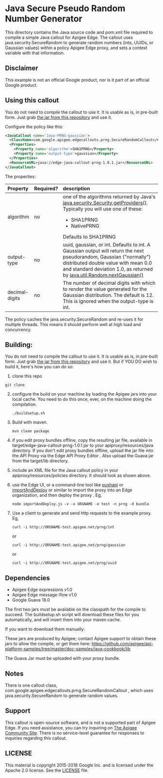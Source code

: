 # Java Secure Pseudo Random Number Generator

This directory contains the Java source code and pom.xml file required
to compile a simple Java callout for Apigee Edge. The callout uses
java.security.SecureRandom to generate random numbers (ints, UUIDs, or
Gaussian values) within a policy Apigee Edge proxy, and sets a context
variable with that information.

## Disclaimer

This example is not an official Google product, nor is it part of an official Google product.

## Using this callout

You do not need to compile the callout to use it.
It is usable as is, in pre-built form. Just grab [the jar from this repository](bundle/apiproxy/resources/java/edge-java-callout-prng-1.0.1.jar) and use it.

Configure the policy like this:

```xml
<JavaCallout name='Java-PRNG-gaussian'>
  <ClassName>com.google.apigee.edgecallouts.prng.SecureRandomCallout</ClassName>
  <Properties>
    <Property name='algorithm'>SHA1PRNG</Property>
    <Property name='output-type'>gaussian</Property>
  </Properties>
  <ResourceURL>java://edge-java-callout-prng-1.0.1.jar</ResourceURL>
</JavaCallout>
```

The properties:

| Property | Required? | description |
|:---------|:---------|:---------|
| algorithm | no |one of the algorithms returned by Java's [java.security.Security.getProviders()](https://docs.oracle.com/javase/7/docs/api/java/security/Security.html#getProviders()). Typically you will use one of these:<ul><li>SHA1PRNG</li><li>NativePRNG</li></ul> Defaults to SHA1PRNG |
| output-type | no | uuid, gaussian, or int. Defaults to int. A Gaussian output will return the next pseudorandom, Gaussian ("normally") distributed double value with mean 0.0 and standard deviation 1.0, as returned by [java.util.Random.nextGaussian()](https://docs.oracle.com/javase/7/docs/api/java/util/Random.html#nextGaussian()) |
| decimal-digits | no | The number of decimal digits with which to render the value generated for the Gaussian distribution. The default is 12.  This is ignored when the output-type is int. |

The policy caches the java.security.SecureRandom and re-uses it for multiple threads. This means it should perform well at high load and concurrency.


## Building:

You do not need to compile the callout to use it.  It is usable as is, in pre-built
form. Just grab [the jar from this
repository](bundle/apiproxy/resources/java/edge-java-callout-prng-1.0.1.jar) and use it.  But
if YOU DO wish to build it, here's how you can do so:

1. clone this repo
  ```
  git clone
  ```

2. configure the build on your machine by loading the Apigee jars into
   your local cache.  You need to do this once, ever, on the machine doing
   the compilation.

   ```
   ./buildsetup.sh
   ```

3. Build with maven.
   ```
   mvn clean package
   ```

4. if you edit proxy bundles offline, copy the resulting jar file, available in
   target/edge-java-callout-prng-1.0.1.jar to your apiproxy/resources/java directory.  If you
   don't edit proxy bundles offline, upload the jar file into the API Proxy via the Edge
   API Proxy Editor . Also upload the Guava jar from the target/lib directory.

5. include an XML file for the Java callout policy in your
   apiproxy/resources/policies directory. It should look as shown above.

6. use the Edge UI, or a command-line tool like [pushapi](https://github.com/carloseberhardt/apiploy) or [importAndDeploy](https://github.com/DinoChiesa/apigee-edge-js/blob/master/examples/importAndDeploy.js) or similar to
   import the proxy into an Edge organization, and then deploy the proxy .
   Eg,
   ```
   node importAndDeploy.js -v -o ORGNAME -e test -n prng -d bundle
   ```

7. Use a client to generate and send http requests to the example proxy. Eg,
   ```
   curl -i http://ORGNAME-test.apigee.net/prng/int
   ```

   or

   ```
   curl -i http://ORGNAME-test.apigee.net/prng/gaussian
   ```

   or

   ```
   curl -i http://ORGNAME-test.apigee.net/prng/uuid
   ```


## Dependencies

- Apigee Edge expressions v1.0
- Apigee Edge message-flow v1.0
- Google Guava 18.0

The first two jars must be available on the classpath for the compile to succeed. The
buildsetup.sh script will download these files for you automatically, and will insert
them into your maven cache.

If you want to download them manually:

These jars are produced by Apigee; contact Apigee support to obtain these jars to allow
the compile, or get them here:
https://github.com/apigee/api-platform-samples/tree/master/doc-samples/java-cookbook/lib

The Guava Jar must be uploaded with your proxy bundle.

## Notes

There is one callout class, com.google.apigee.edgecallouts.prng.SecureRandomCallout ,
which uses java.security.SecureRandom to generate random values.


## Support

This callout is open-source software, and is not a supported part of Apigee Edge.
If you need assistance, you can try inquiring on
[The Apigee Community Site](https://community.apigee.com).  There is no service-level
guarantee for responses to inquiries regarding this callout.


## LICENSE

This material is copyright 2015-2018 Google Inc.
and is licensed under the Apache 2.0 license. See the [LICENSE](LICENSE) file.

